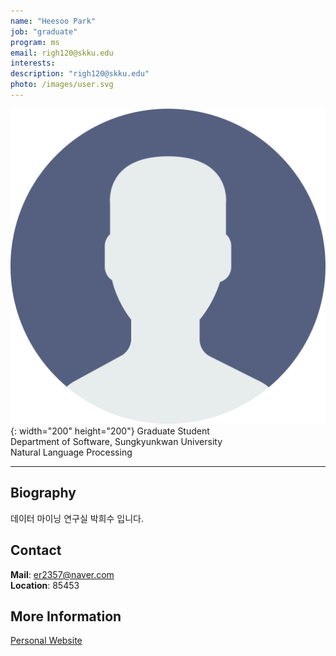 ```yaml
---
name: "Heesoo Park"
job: "graduate"
program: ms
email: righ120@skku.edu
interests:
description: "righ120@skku.edu"
photo: /images/user.svg
---
```


![Photo](/images/user.svg){: width="200" height="200"}
Graduate Student<br>Department of Software, Sungkyunkwan University<br>Natural Language Processing

<hr />

## Biography
데이터 마이닝 연구실 박희수 입니다. <!-- Write your own biography contents. -->

## Contact
**Mail**: er2357@naver.com <!-- Write your own email address -->
<br>
**Location**: 85453 <!-- 85453 or your location address -->

## More Information
[Personal Website](https://machinereads.com/)

<!-- If you have some personal websites, then write the url here. -->
<!-- If you don't have them, then remove a line '[Persoal Website](--Fill--)' -->
